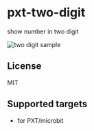 # pxt-two-digit

show number in two digit

<img src="https://raw.githubusercontent.com/linclip/pxt-two-digit/master/icon.png" alt="two digit sample" title="two digit sample">

## License

MIT

## Supported targets

* for PXT/microbit

